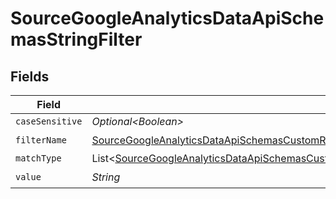 # SourceGoogleAnalyticsDataApiSchemasStringFilter


## Fields

| Field                                                                                                                                                                                                                          | Type                                                                                                                                                                                                                           | Required                                                                                                                                                                                                                       | Description                                                                                                                                                                                                                    |
| ------------------------------------------------------------------------------------------------------------------------------------------------------------------------------------------------------------------------------ | ------------------------------------------------------------------------------------------------------------------------------------------------------------------------------------------------------------------------------ | ------------------------------------------------------------------------------------------------------------------------------------------------------------------------------------------------------------------------------ | ------------------------------------------------------------------------------------------------------------------------------------------------------------------------------------------------------------------------------ |
| `caseSensitive`                                                                                                                                                                                                                | *Optional\<Boolean>*                                                                                                                                                                                                           | :heavy_minus_sign:                                                                                                                                                                                                             | N/A                                                                                                                                                                                                                            |
| `filterName`                                                                                                                                                                                                                   | [SourceGoogleAnalyticsDataApiSchemasCustomReportsArrayDimensionFilterDimensionsFilter3FilterName](../../models/shared/SourceGoogleAnalyticsDataApiSchemasCustomReportsArrayDimensionFilterDimensionsFilter3FilterName.md)      | :heavy_check_mark:                                                                                                                                                                                                             | N/A                                                                                                                                                                                                                            |
| `matchType`                                                                                                                                                                                                                    | List\<[SourceGoogleAnalyticsDataApiSchemasCustomReportsArrayDimensionFilterDimensionsFilterValidEnums](../../models/shared/SourceGoogleAnalyticsDataApiSchemasCustomReportsArrayDimensionFilterDimensionsFilterValidEnums.md)> | :heavy_minus_sign:                                                                                                                                                                                                             | N/A                                                                                                                                                                                                                            |
| `value`                                                                                                                                                                                                                        | *String*                                                                                                                                                                                                                       | :heavy_check_mark:                                                                                                                                                                                                             | N/A                                                                                                                                                                                                                            |